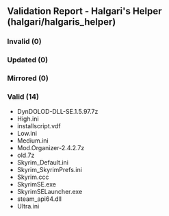 ## Validation Report - Halgari's Helper (halgari/halgaris_helper)


### Invalid (0)
### Updated (0)
### Mirrored (0)
### Valid (14)
*  DynDOLOD-DLL-SE.1.5.97.7z
*  High.ini
*  installscript.vdf
*  Low.ini
*  Medium.ini
*  Mod.Organizer-2.4.2.7z
*  old.7z
*  Skyrim_Default.ini
*  Skyrim_SkyrimPrefs.ini
*  Skyrim.ccc
*  SkyrimSE.exe
*  SkyrimSELauncher.exe
*  steam_api64.dll
*  Ultra.ini
